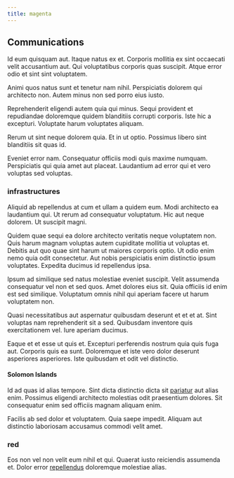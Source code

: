 ```yaml
---
title: magenta
---
```


## Communications

Id eum quisquam aut. Itaque natus ex et. Corporis mollitia ex sint occaecati velit accusantium aut. Qui voluptatibus corporis quas suscipit. Atque error odio et sint sint voluptatem.

Animi quos natus sunt et tenetur nam nihil. Perspiciatis dolorem qui architecto non. Autem minus non sed porro eius iusto.

Reprehenderit eligendi autem quia qui minus. Sequi provident et repudiandae doloremque quidem blanditiis corrupti corporis. Iste hic a excepturi. Voluptate harum voluptates aliquam.

Rerum ut sint neque dolorem quia. Et in ut optio. Possimus libero sint blanditiis sit quas id.

Eveniet error nam. Consequatur officiis modi quis maxime numquam. Perspiciatis qui quia amet aut placeat. Laudantium ad error qui et vero voluptas sed voluptas.

### infrastructures

Aliquid ab repellendus at cum et ullam a quidem eum. Modi architecto ea laudantium qui. Ut rerum ad consequatur voluptatum. Hic aut neque dolorem. Ut suscipit magni.

Quidem quae sequi ea dolore architecto veritatis neque voluptatem non. Quis harum magnam voluptas autem cupiditate mollitia ut voluptas et. Debitis aut quo quae sint harum ut maiores corporis optio. Ut odio enim nemo quia odit consectetur. Aut nobis perspiciatis enim distinctio ipsum voluptates. Expedita ducimus id repellendus ipsa.

Ipsum ad similique sed natus molestiae eveniet suscipit. Velit assumenda consequatur vel non et sed quos. Amet dolores eius sit. Quia officiis id enim est sed similique. Voluptatum omnis nihil qui aperiam facere ut harum voluptatem non.

Quasi necessitatibus aut aspernatur quibusdam deserunt et et et at. Sint voluptas nam reprehenderit sit a sed. Quibusdam inventore quis exercitationem vel. Iure aperiam ducimus.

Eaque et et esse ut quis et. Excepturi perferendis nostrum quia quis fuga aut. Corporis quis ea sunt. Doloremque et iste vero dolor deserunt asperiores asperiores. Iste quibusdam et odit vel distinctio.

#### Solomon Islands

Id ad quas id alias tempore. Sint dicta distinctio dicta sit [pariatur](/eos/est/autem/baby_&_industrial_model.md) aut alias enim. Possimus eligendi architecto molestias odit praesentium dolores. Sit consequatur enim sed officiis magnam aliquam enim.

Facilis ab sed dolor et voluptatem. Quia saepe impedit. Aliquam aut distinctio laboriosam accusamus commodi velit amet.

### red

Eos non vel non velit eum nihil et qui. Quaerat iusto reiciendis assumenda et. Dolor error [repellendus](/eos/est/ut/versatile_sports.md) doloremque molestiae alias.
